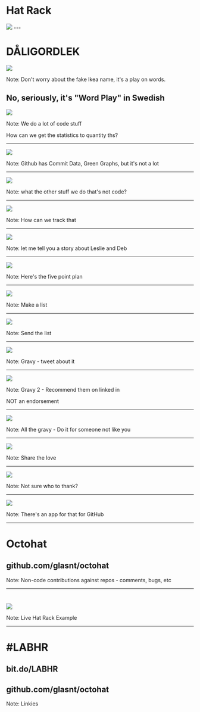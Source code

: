 # Hat Rack <!-- .slide: class="center" -->
 <img src="pictures/footer.svg" />
---

# DÅLIGORDLEK <!-- .slide: class="center" -->

 <img src="pictures/hatrack.svg" />

Note: Don't worry about the fake Ikea name, it's a play on words.

No, seriously, it's "Word Play" in Swedish
---

 <img src="pictures/question.svg" />

Note: We do a lot of code stuff

How can we get the statistics to quantity ths?

---

 <img src="pictures/github.svg" />

Note: Github has Commit Data, Green Graphs, but it's not a lot

---

 <img src="pictures/question.svg" />

Note: what the other stuff we do that's not code?

---

 <img src="pictures/help.svg" />

Note: How can we track that

---

 <img src="pictures/meeting.svg" />

Note: let me tell you a story about Leslie and Deb

---

 <img src="pictures/Solution_0.svg" />

Note: Here's the five point plan

---

 <img src="pictures/Solution_1.svg" />

Note: Make a list

---

 <img src="pictures/Solution_2.svg" />

Note: Send the list

---

 <img src="pictures/Solution_3.svg" />

Note: Gravy - tweet about it

---

 <img src="pictures/Solution_4.svg" />

Note: Gravy 2 - Recommend them on linked in

NOT an endorsement

---

 <img src="pictures/Solution_L.svg" />


Note: All the gravy - Do it for someone not like you

---

 <img src="pictures/yay.svg" />

Note: Share the love

---

 <img src="pictures/help.svg" />

Note: Not sure who to thank?

---

 <img src="pictures/github.svg" />

Note: There's an app for that for GitHub

---

# Octohat <!-- .slide: class="center" -->

## github.com/glasnt/octohat

Note: Non-code contributions against repos - comments, bugs, etc

---

#  <!-- .slide: class="center" -->
 <img src="pictures/hatrack.svg" />

Note: Live Hat Rack Example

---

# #LABHR <!-- .slide: class="center" -->
## bit.do/LABHR

## github.com/glasnt/octohat

Note: Linkies